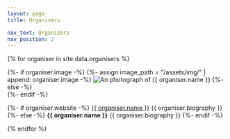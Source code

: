 ```yaml
---
layout: page
title: Organizers

nav_text: Organizers
nav_position: 2
---
```



{% for organiser in site.data.organisers %}
<div class="d-flex my-5">
  <div class="flex-shrink-0">
		{%- if organiser.image -%}
		{%- assign image_path = "/assets/img/" | append: organiser.image -%}
    <img src="{{ image_path | relative_url }}" alt="An photograph of {{ organiser.name }}" class="organiser-image rounded">
		{%- else -%}
		<div class="d-block organiser-image"></div>
		{%- endif -%}
  </div>
  <div class="flex-grow-1 ms-md-5 ms-3">
    <p>
			{%- if organiser.website -%}
			<a href="{{ organiser.website }}" title="Visit {{ organiser.name }}'s website">{{ organiser.name }}</a> {{ organiser.biography }}
			{%- else -%}
			<strong>{{ organiser.name }}</strong> {{ organiser.biography }}
			{%- endif -%}
		</p>
  </div>
</div>
{% endfor %}